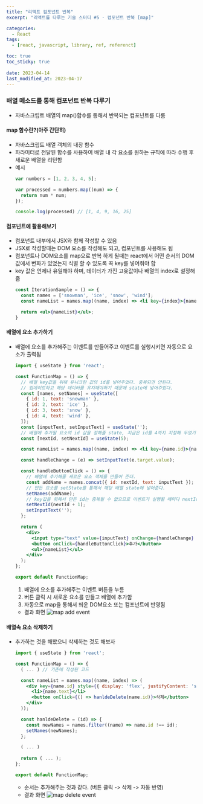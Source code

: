 ```yaml
---
title: "리액트 컴포넌트 반복"
excerpt: "리액트를 다루는 기술 스터디 #5 - 컴포넌트 반복 [map]"

categories:
  - React
tags:
  - [react, javascript, library, ref, referenct]

toc: true
toc_sticky: true
 
date: 2023-04-14
last_modified_at: 2023-04-17
---
```



### 배열 메소드를 통해 컴포넌트 반복 다루기
- 자바스크립트 배열의 map()함수를 통해서 반복되는 컴포넌트를 다룸

#### map 함수란?(아주 간단히)
- 자바스크립트 배열 객체의 내장 함수
- 파라미터로 전달된 함수를 사용하여 배열 내 각 요소를 원하는 규칙에 따라 수행 후 새로운 배열을 리턴함
- 예시
  ```js
  var numbers = [1, 2, 3, 4, 5];

  var processed = numbers.map((num) => {
    return num * num;
  });

  console.log(processed) // [1, 4, 9, 16, 25]
  ```

#### 컴포넌트에 활용해보기
- 컴포넌트 내부에서 JSX와 함께 작성할 수 있음
- JSX로 작성할때는 DOM 요소를 작성해도 되고, 컴포넌트를 사용해도 됨
- 컴포넌트나 DOM요소를 map으로 반복 하게 될때는 react에서 어떤 순서의 DOM 값에서 변화가 있었는지 식별 할 수 있도록 꼭 key를 넣어줘야 함
- key 값은 언제나 유일해야 하며, 데이터가 가진 고윳값이나 배열의 index로 설정해줌
  ```jsx
  const IterationSample = () => {
    const names = ['snowman', 'ice', 'snow', 'wind'];
    const nameList = names.map((name, index) => <li key={index}>{name}</li>);

    return <ul>{nameList}</ul>;
  }
  ```

#### 배열에 요소 추가하기
- 배열에 요소를 추가해주는 이벤트를 만들어주고 이벤트를 실행시키면 자동으로 요소가 출력됨
  ```jsx
  import { useState } from 'react';

  const FunctionMap = () => {
    // 배열 key값을 위해 유니크한 값의 id를 넣어주었다. 중복되면 안된다.
    // 업데이트하고 해당 데이터를 유지해야하기 때문에 state에 넣어주었다.
    const [names, setNames] = useState([
      { id: 1, text: 'snowman' },
      { id: 2, text: 'ice' },
      { id: 3, text: 'snow' },
      { id: 4, text: 'wind' },
    ]);
    const [inputText, setInputText] = useState('');
    // 배열에 추가될 요소의 id 값을 정해줄 state, 지금은 id를 4까지 지정해 두었기 때문에 초기값을 5로 넣었다.
    const [nextId, setNextId] = useState(5);

    const nameList = names.map((name, index) => <li key={name.id}>{name.text}</li>);

    const handleChange = (e) => setInputText(e.target.value);

    const handleButtonClick = () => {
      // 배열에 추가해줄 새로운 요소 객체를 만들어 준다.
      const addName = names.concat({ id: nextId, text: inputText });
      // 만든 요소를 setState를 통해서 해당 배열 state에 넣어준다.
      setNames(addName);
      // key값을 위해서 만든 id는 중복될 수 없으므로 이벤트가 실행될 때마다 nextId를 1씩 더해준다.
      setNextId(nextId + 1);
      setInputText('');
    };

    return (
      <div>
        <input type="text" value={inputText} onChange={handleChange} />
        <button onClick={handleButtonClick}>추가</button>
        <ul>{nameList}</ul>
      </div>
    );
  };

  export default FunctionMap;
  ```
  1. 배열에 요소를 추가해주는 이벤트 버튼을 누름
  1. 버튼 클릭 시 새로운 요소를 만들고 배열에 추가함
  1. 자동으로 map을 통해서 띄운 DOM요소 또는 컴포넌트에 반영됨
  - 결과 화면
    ![map add event](https://user-images.githubusercontent.com/65106740/235107023-7e516acf-9910-4dde-bed8-245e5a247c8b.gif)

#### 배열속 요소 삭제하기
- 추가하는 것을 해봤으니 삭제하는 것도 해보자
  ```jsx
  import { useState } from 'react';

  const FunctionMap = () => {
    ( ... ) // 기존에 작성된 코드

    const nameList = names.map((name, index) => (
      <div key={name.id} style={{ display: 'flex', justifyContent: 'space-between', width: '146px' }}>
        <li>{name.text}</li>
        <button onClick={() => hanldeDelete(name.id)}>삭제</button>
      </div>
    ));

    const hanldeDelete = (id) => {
      const newNames = names.filter((name) => name.id !== id);
      setNames(newNames);
    };

    ( ... )
    
    return ( ... );
  };

  export default FunctionMap;
  ```
  - 순서는 추가해주는 것과 같다. (버튼 클릭 -> 삭제 -> 자동 반영)
  - 결과 화면
    ![map delete event](https://user-images.githubusercontent.com/65106740/235114475-8b408467-fed0-4fa9-ab72-d1a4d4152dfd.gif)